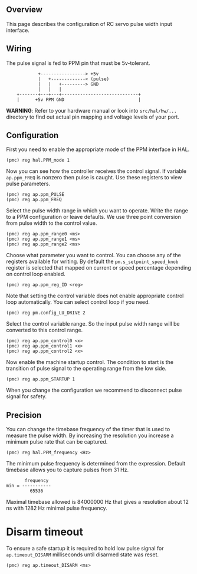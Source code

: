 ## Overview

This page describes the configuration of RC servo pulse width input interface.

## Wiring

The pulse signal is fed to PPM pin that must be 5v-tolerant.

```
	        +-----------------> +5v
	        |   +-------------< (pulse)
	        |   |   +---------> GND
	        |   |   |
	+-------+---+---+-----------------------------+
	|      +5v PPM GND                            |
```

**WARNING**: Refer to your hardware manual or look into `src/hal/hw/...`
directory to find out actual pin mapping and voltage levels of your port.

## Configuration

First you need to enable the appropriate mode of the PPM interface in HAL.

	(pmc) reg hal.PPM_mode 1

Now you can see how the controller receives the control signal. If variable
`ap.ppm_FREQ` is nonzero then pulse is caught. Use these registers to view
pulse parameters.

	(pmc) reg ap.ppm_PULSE
	(pmc) reg ap.ppm_FREQ

Select the pulse width range in which you want to operate. Write the range to a
PPM configuration or leave defaults. We use three point conversion from pulse
width to the control value.

	(pmc) reg ap.ppm_range0 <ms>
	(pmc) reg ap.ppm_range1 <ms>
	(pmc) reg ap.ppm_range2 <ms>

Choose what parameter you want to control. You can choose any of the registers
available for writing. By default the `pm.s_setpoint_speed_knob` register is
selected that mapped on current or speed percentage depending on control loop
enabled.

	(pmc) reg ap.ppm_reg_ID <reg>

Note that setting the control variable does not enable appropriate control loop
automatically. You can select control loop if you need.

	(pmc) reg pm.config_LU_DRIVE 2

Select the control variable range. So the input pulse width range will be
converted to this control range.

	(pmc) reg ap.ppm_control0 <x>
	(pmc) reg ap.ppm_control1 <x>
	(pmc) reg ap.ppm_control2 <x>

Now enable the machine startup control. The condition to start is the transition
of pulse signal to the operating range from the low side.

	(pmc) reg ap.ppm_STARTUP 1

When you change the configuration we recommend to disconnect pulse signal for
safety.

## Precision

You can change the timebase frequency of the timer that is used to measure the
pulse width. By increasing the resolution you increase a minimum pulse rate
that can be captured.

	(pmc) reg hal.PPM_frequency <Hz>

The minimum pulse frequency is determined from the expression. Default timebase
allows you to capture pulses from 31 Hz.

	       frequency
	min = -----------
	         65536

Maximal timebase allowed is 84000000 Hz that gives a resolution about 12 ns
with 1282 Hz minimal pulse frequency.

# Disarm timeout

To ensure a safe startup it is required to hold low pulse signal for
`ap.timeout_DISARM` milliseconds until disarmed state was reset.

	(pmc) reg ap.timeout_DISARM <ms>

